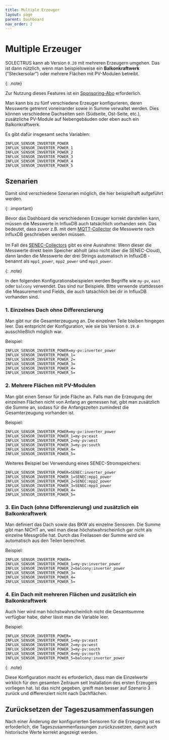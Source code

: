 ```yaml
---
title: Multiple Erzeuger
layout: page
parent: Dashboard
nav_order: 2
---
```


# Multiple Erzeuger

SOLECTRUS kann ab Version `0.20` mit mehreren Erzeugern umgehen. Das ist dann nützlich, wenn man beispielsweise ein **Balkonkraftwerk** ("Steckersolar") oder mehrere Flächen mit PV-Modulen betreibt.

{: .note}

Zur Nutzung dieses Features ist ein [Sponsoring-Abo](https://solectrus.de/preise/) erforderlich.

Man kann bis zu fünf verschiedene Erzeuger konfigurieren, deren Messwerte getrennt voneinander sowie in Summe verwaltet werden. Dies können verschiedene Dachseiten sein (Südseite, Ost-Seite, etc.), zusätzliche PV-Module auf Nebengebäuden oder eben auch ein Balkonkraftwerk.

Es gibt dafür insgesamt sechs Variablen:

```
INFLUX_SENSOR_INVERTER_POWER
INFLUX_SENSOR_INVERTER_POWER_1
INFLUX_SENSOR_INVERTER_POWER_2
INFLUX_SENSOR_INVERTER_POWER_3
INFLUX_SENSOR_INVERTER_POWER_4
INFLUX_SENSOR_INVERTER_POWER_5
```

## Szenarien

Damit sind verschiedene Szenarien möglich, die hier beispielhaft aufgeführt werden.

{: .important}

Bevor das Dashboard die verschiedenen Erzeuger korrekt darstellen kann, müssen die Messwerte in InfluxDB auch tatsächlich vorhanden sein. Das bedeutet, dass zuvor z.B. mit dem [MQTT-Collector](/referenz/mqtt-collector/) die Messwerte nach InfluxDB geschrieben werden müssen.
\
\
Im Fall des [SENEC-Collectors](/referenz/senec-collector/) gibt es eine Ausnahme: Wenn dieser die Messwerte direkt beim Speicher abholt (also nicht über die SENEC-Cloud), dann landen die Messwerte der drei Strings automatisch in InfluxDB - benannt als `mpp1_power`, `mpp2_power` und `mpp3_power`.

{: .note}

In den folgenden Konfigurationsbeispielen werden Begriffe wie `my-pv`, `east` oder `balcony` verwendet. Das sind nur Beispiele. Bitte verwende stattdessen die Measurement und Fields, die auch tatsächlich bei dir in InfluxDB vorhanden sind.

### 1. Einzelnes Dach ohne Differenzierung

Man gibt nur die Gesamterzeugung an. Die einzelnen Teile bleiben hingegen leer. Das entspricht der Konfiguration, wie sie bis Version `0.19.0` ausschließlich möglich war.

Beispiel:

```env
INFLUX_SENSOR_INVERTER_POWER=my-pv:inverter_power
INFLUX_SENSOR_INVERTER_POWER_1=
INFLUX_SENSOR_INVERTER_POWER_2=
INFLUX_SENSOR_INVERTER_POWER_3=
INFLUX_SENSOR_INVERTER_POWER_4=
INFLUX_SENSOR_INVERTER_POWER_5=
```

### 2. Mehrere Flächen mit PV-Modulen

Man gibt einen Sensor für jede Fläche an. Falls man die Erzeugung der einzelnen Flächen nicht von Anfang an gemessen hat, gibt man zusätzlich die Summe an, sodass für die Anfangszeiten zumindest die Gesamterzeugung vorhanden ist.

Beispiel:

```env
INFLUX_SENSOR_INVERTER_POWER=my-pv:inverter_power
INFLUX_SENSOR_INVERTER_POWER_1=my-pv:east
INFLUX_SENSOR_INVERTER_POWER_2=my-pv:west
INFLUX_SENSOR_INVERTER_POWER_3=my-pv:south
INFLUX_SENSOR_INVERTER_POWER_4=
INFLUX_SENSOR_INVERTER_POWER_5=
```

Weiteres Beispiel bei Verwendung eines SENEC-Stromspeichers:

```env
INFLUX_SENSOR_INVERTER_POWER=SENEC:inverter_power
INFLUX_SENSOR_INVERTER_POWER_1=SENEC:mpp1_power
INFLUX_SENSOR_INVERTER_POWER_2=SENEC:mpp2_power
INFLUX_SENSOR_INVERTER_POWER_3=SENEC:mpp3_power
INFLUX_SENSOR_INVERTER_POWER_4=
INFLUX_SENSOR_INVERTER_POWER_5=
```

### 3. Ein Dach (ohne Differenzierung) und zusätzlich ein Balkonkraftwerk

Man definiert das Dach sowie das BKW als einzelne Sensoren. Die Summe gibt man NICHT an, weil man diese höchstwahrscheinlich gar nicht als einzelne Messgröße hat. Durch das Freilassen der Summe wird sie automatisch aus den Teilen berechnet.

Beispiel:

```env
INFLUX_SENSOR_INVERTER_POWER=
INFLUX_SENSOR_INVERTER_POWER_1=my-pv:inverter_power
INFLUX_SENSOR_INVERTER_POWER_2=balcony:inverter_power
INFLUX_SENSOR_INVERTER_POWER_3=
INFLUX_SENSOR_INVERTER_POWER_4=
INFLUX_SENSOR_INVERTER_POWER_5=
```

### 4. Ein Dach mit mehreren Flächen und zusätzlich ein Balkonkraftwerk

Auch hier wird man höchstwahrscheinlich nicht die Gesamtsumme verfügbar habe, daher lässt man die Variable leer.

Beispiel:

```env
INFLUX_SENSOR_INVERTER_POWER=
INFLUX_SENSOR_INVERTER_POWER_1=my-pv:east
INFLUX_SENSOR_INVERTER_POWER_2=my-pv:west
INFLUX_SENSOR_INVERTER_POWER_3=my-pv:south
INFLUX_SENSOR_INVERTER_POWER_4=my-pv:north
INFLUX_SENSOR_INVERTER_POWER_5=balcony:inverter_power
```

{: .note}

Diese Konfiguration macht es erforderlich, dass man die Einzelwerte wirklich für den gesamten Zeitraum seit Installation des ersten Erzeugers vorliegen hat. Ist das nicht gegeben, greift man besser auf Szenario 3 zurück und differenziert nicht nach Dachflächen.

## Zurücksetzen der Tageszusammenfassungen

Nach einer Änderung der konfigurierten Sensoren für die Erzeugung ist es erforderlich, die Tageszusammenfassungen zurückzusetzen, damit auch historische Werte korrekt angezeigt werden.
